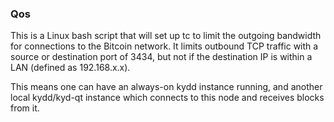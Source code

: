 ### Qos ###

This is a Linux bash script that will set up tc to limit the outgoing bandwidth for connections to the Bitcoin network. It limits outbound TCP traffic with a source or destination port of 3434, but not if the destination IP is within a LAN (defined as 192.168.x.x).

This means one can have an always-on kydd instance running, and another local kydd/kyd-qt instance which connects to this node and receives blocks from it.
